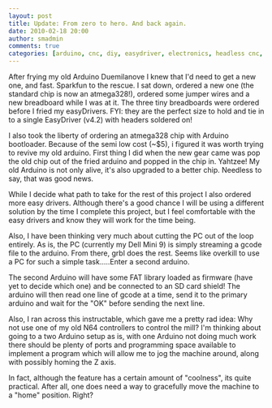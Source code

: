 ```yaml
---
layout: post
title: Update: From zero to hero. And back again.
date: 2010-02-18 20:00
author: smadmin
comments: true
categories: [arduino, cnc, diy, easydriver, electronics, headless cnc, Shapeoko, sparkfun]
---
```

After frying my old Arduino Duemilanove I knew that I'd need to get a new one, and fast. Sparkfun to the rescue. I sat down, ordered a new one (the standard chip is now an atmega328!), ordered some jumper wires and a new breadboard while I was at it. The three tiny breadboards were ordered before I fried my easyDrivers. FYI: they are the perfect size to hold and tie in to a single EasyDriver (v4.2) with headers soldered on!

I also took the liberty of ordering an atmega328 chip with Arduino bootloader. Because of the semi low cost (~$5), i figured it was worth trying to revive my old arduino. First thing I did when the new gear came was pop the old chip out of the fried arduino and popped in the chip in. Yahtzee! My old Arduino is not only alive, it's also upgraded to a better chip. Needless to say, that was good news.

While I decide what path to take for the rest of this project I also ordered more easy drivers. Although there's a good chance I will be using a different solution by the time I complete this project, but I feel comfortable with the easy drivers and know they will work for the time being.

Also, I have been thinking very much about cutting the PC out of the loop entirely. As is, the PC (currently my Dell Mini 9) is simply streaming a gcode file to the arduino. From there, grbl does the rest. Seems like overkill to use a PC for such a simple task.....Enter a second arduino. 

The second Arduino will have some FAT library loaded as firmware (have yet to decide which one) and be connected to an SD card shield! The arduino will then read one line of gcode at a time, send it to the primary arduino and wait for the "OK" before sending the next line.

Also, I ran across this instructable, which gave me a pretty rad idea: Why not use one of my old N64 controllers to control the mill? I'm thinking about going to a two Arduino setup as is, with one Arduino not doing much work there should be plenty of ports and programming space available to implement a program which will allow me to jog the machine around, along with possibly homing the Z axis.

In fact, although the feature has a certain amount of "coolness", its quite practical. After all, one does need a way to gracefully move the machine to a "home" position. Right? 
